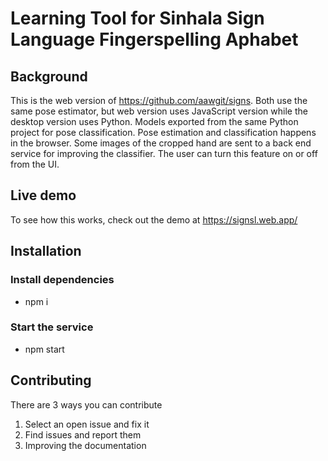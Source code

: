 
# Learning Tool for Sinhala Sign Language Fingerspelling Aphabet
## Background
This is the web version of https://github.com/aawgit/signs. Both use the same pose estimator, but web version uses JavaScript version while the desktop version uses Python. Models exported from the same Python project for pose classification.
Pose estimation and classification happens in the browser. Some images of the cropped hand are sent to a back end service for improving the classifier. The user can turn this feature on or off from the UI.

## Live demo
To see how this works, check out the demo at https://signsl.web.app/ 

## Installation
### Install dependencies
- npm i
### Start the service
- npm start

## Contributing
There are 3 ways you can contribute
1. Select an open issue and fix it
2. Find issues and report them
3. Improving the documentation

